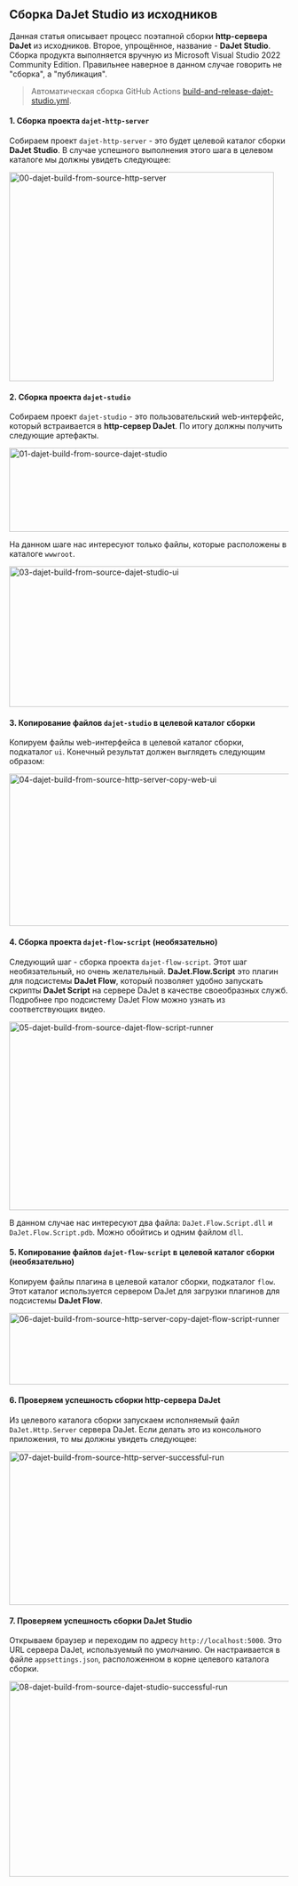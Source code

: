 ## Сборка DaJet Studio из исходников

Данная статья описывает процесс поэтапной сборки **http-сервера DaJet** из исходников. Второе, упрощённое, название - **DaJet Studio**. Сборка продукта выполняется вручную из Microsoft Visual Studio 2022 Community Edition. Правильнее наверное в данном случае говорить не "сборка", а "публикация".

> Автоматическая сборка GitHub Actions [build-and-release-dajet-studio.yml](https://github.com/zhichkin/dajet/blob/main/.github/workflows/build-and-release-dajet-studio.yml).

#### 1. Сборка проекта ```dajet-http-server```

Собираем проект ```dajet-http-server``` - это будет целевой каталог сборки **DaJet Studio**. В случае успешного выполнения этого шага в целевом каталоге мы должны увидеть следующее:

<img width="477" height="376" alt="00-dajet-build-from-source-http-server" src="https://github.com/user-attachments/assets/fe08f3b9-4194-4dfb-9245-6a59b848f3d2" />

#### 2. Сборка проекта ```dajet-studio```

Собираем проект ```dajet-studio``` - это пользовательский web-интерфейс, который встраивается в **http-сервер DaJet**. По итогу должны получить следующие артефакты.

<img width="602" height="151" alt="01-dajet-build-from-source-dajet-studio" src="https://github.com/user-attachments/assets/c8520324-aa43-4e2c-a97d-404d23e7534f" />

На данном шаге нас интересуют только файлы, которые расположены в каталоге ```wwwroot```.

<img width="525" height="253" alt="03-dajet-build-from-source-dajet-studio-ui" src="https://github.com/user-attachments/assets/51c89eca-29e2-4c1b-a9f8-2fdbf2527b34" />

#### 3. Копирование файлов ```dajet-studio``` в целевой каталог сборки

Копируем файлы web-интерфейса в целевой каталог сборки, подкаталог ```ui```. Конечный результат должен выглядеть следующим образом:

<img width="521" height="274" alt="04-dajet-build-from-source-http-server-copy-web-ui" src="https://github.com/user-attachments/assets/36da5e76-7538-49ff-9521-38c7d8c0e598" />

#### 4. Сборка проекта ```dajet-flow-script``` (необязательно)

Следующий шаг - сборка проекта ```dajet-flow-script```. Этот шаг необязательный, но очень желательный. **DaJet.Flow.Script** это плагин для подсистемы **DaJet Flow**, который позволяет удобно запускать скрипты **DaJet Script** на сервере DaJet в качестве своеобразных служб. Подробнее про подсистему DaJet Flow можно узнать из соответствующих видео.

<img width="546" height="339" alt="05-dajet-build-from-source-dajet-flow-script-runner" src="https://github.com/user-attachments/assets/7667bb15-f4ae-449e-94df-735abbbb08d0" />

В данном случае нас интересуют два файла: ```DaJet.Flow.Script.dll``` и ```DaJet.Flow.Script.pdb```. Можно обойтись и одним файлом ```dll```.

#### 5. Копирование файлов ```dajet-flow-script``` в целевой каталог сборки (необязательно)

Копируем файлы плагина в целевой каталог сборки, подкаталог ```flow```. Этот каталог используется сервером DaJet для загрузки плагинов для подсистемы **DaJet Flow**.

<img width="540" height="129" alt="06-dajet-build-from-source-http-server-copy-dajet-flow-script-runner" src="https://github.com/user-attachments/assets/e12b6680-c9cf-4c24-a8d9-b32c00179095" />

#### 6. Проверяем успешность сборки http-сервера DaJet

Из целевого каталога сборки запускаем исполняемый файл ```DaJet.Http.Server``` сервера DaJet. Если делать это из консольного приложения, то мы должны увидеть следующее:

<img width="560" height="276" alt="07-dajet-build-from-source-http-server-successful-run" src="https://github.com/user-attachments/assets/64cee241-f666-4dc4-9870-6b1ccaab5d19" />

#### 7. Проверяем успешность сборки DaJet Studio

Открываем браузер и переходим по адресу ```http://localhost:5000```. Это URL сервера DaJet, используемый по умолчанию. Он настраивается в файле ```appsettings.json```, расположенном в корне целевого каталога сборки.

<img width="623" height="352" alt="08-dajet-build-from-source-dajet-studio-successful-run" src="https://github.com/user-attachments/assets/984a313a-5e3e-4e59-921c-45d04977cf55" />
